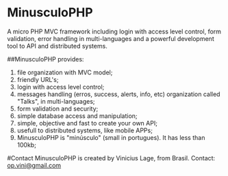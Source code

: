 # MinusculoPHP
A micro PHP MVC framework including login with access level control, form validation, error handling in multi-languages and a powerful development tool to API and distributed systems.

##MinusculoPHP provides:

1) file organization with MVC model;
2) friendly URL's;
3) login with access level control;
4) messages handling (erros, success, alerts, info, etc) organization called "Talks", in multi-languages;
5) form validation and security;
6) simple database access and manipulation;
7) simple, objective and fast to create your own API;
8) usefull to distributed systems, like mobile APPs;
9) MinusculoPHP is "minúsculo" (small in portugues). It has less than 100kb;

#Contact
MinusculoPHP is created by Vinicius Lage, from Brasil.
Contact: op.vini@gmail.com
